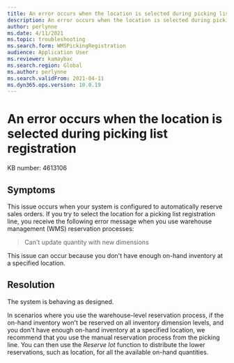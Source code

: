 ```yaml
---
title: An error occurs when the location is selected during picking list registration
description: An error occurs when the location is selected during picking list registration.
author: perlynne
ms.date: 4/11/2021
ms.topic: troubleshooting
ms.search.form: WMSPickingRegistration
audience: Application User
ms.reviewer: kamaybac
ms.search.region: Global
ms.author: perlynne
ms.search.validFrom: 2021-04-11
ms.dyn365.ops.version: 10.0.19
---
```


# An error occurs when the location is selected during picking list registration

KB number: 4613106

## Symptoms

This issue occurs when your system is configured to automatically reserve sales orders. If you try to select the location for a picking list registration line, you receive the following error message when you use warehouse management (WMS) reservation processes:

> Can't update quantity with new dimensions

This issue can occur because you don't have enough on-hand inventory at a specified location.

## Resolution

The system is behaving as designed.

In scenarios where you use the warehouse-level reservation process, if the on-hand inventory won't be reserved on all inventory dimension levels, and you don't have enough on-hand inventory at a specified location, we recommend that you use the manual reservation process from the picking line. You can then use the *Reserve lot* function to distribute the lower reservations, such as location, for all the available on-hand quantities.
